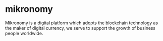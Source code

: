 # mikronomy
Mikronomy is a digital platform which adopts the blockchain technology as the maker of digital currency, we serve to support the growth of business people worldwide.
